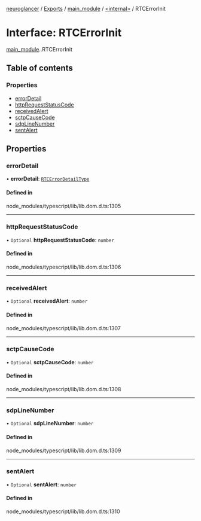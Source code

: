 [neuroglancer](../README.md) / [Exports](../modules.md) / [main\_module](../modules/main_module.md) / [<internal\>](../modules/main_module._internal_.md) / RTCErrorInit

# Interface: RTCErrorInit

[main_module](../modules/main_module.md).[<internal>](../modules/main_module._internal_.md).RTCErrorInit

## Table of contents

### Properties

- [errorDetail](main_module._internal_.RTCErrorInit.md#errordetail)
- [httpRequestStatusCode](main_module._internal_.RTCErrorInit.md#httprequeststatuscode)
- [receivedAlert](main_module._internal_.RTCErrorInit.md#receivedalert)
- [sctpCauseCode](main_module._internal_.RTCErrorInit.md#sctpcausecode)
- [sdpLineNumber](main_module._internal_.RTCErrorInit.md#sdplinenumber)
- [sentAlert](main_module._internal_.RTCErrorInit.md#sentalert)

## Properties

### errorDetail

• **errorDetail**: [`RTCErrorDetailType`](../modules/main_module._internal_.md#rtcerrordetailtype)

#### Defined in

node_modules/typescript/lib/lib.dom.d.ts:1305

___

### httpRequestStatusCode

• `Optional` **httpRequestStatusCode**: `number`

#### Defined in

node_modules/typescript/lib/lib.dom.d.ts:1306

___

### receivedAlert

• `Optional` **receivedAlert**: `number`

#### Defined in

node_modules/typescript/lib/lib.dom.d.ts:1307

___

### sctpCauseCode

• `Optional` **sctpCauseCode**: `number`

#### Defined in

node_modules/typescript/lib/lib.dom.d.ts:1308

___

### sdpLineNumber

• `Optional` **sdpLineNumber**: `number`

#### Defined in

node_modules/typescript/lib/lib.dom.d.ts:1309

___

### sentAlert

• `Optional` **sentAlert**: `number`

#### Defined in

node_modules/typescript/lib/lib.dom.d.ts:1310
